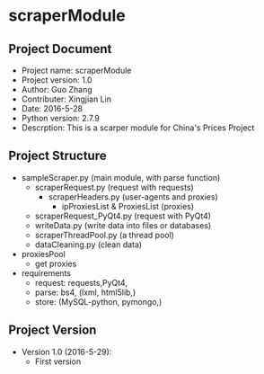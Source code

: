 # scraperModule


## Project Document

  * Project name: scraperModule
  * Project version: 1.0
  * Author: Guo Zhang
  * Contributer: Xingjian Lin
  * Date: 2016-5-28
  * Python version: 2.7.9
  * Descrption: This is a scarper module for China's Prices Project


## Project Structure

  * sampleScraper.py (main module, with parse function)
    * scraperRequest.py (request with requests)
      * scraperHeaders.py (user-agents and proxies)
        * ipProxiesList & ProxiesList (proxies)
    * scraperRequest_PyQt4.py (request with PyQt4)
    * writeData.py (write data into files or databases)
    * scraperThreadPool.py (a thread pool)
    * dataCleaning.py (clean data)
  * proxiesPool
    * get proxies
  * requirements
    * request: requests,PyQt4, 
    * parse: bs4, (lxml, html5lib,)
    * store: (MySQL-python, pymongo,)
    

## Project Version

  * Version 1.0 (2016-5-29):
    * First version
